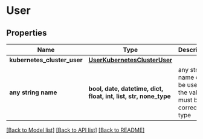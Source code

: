 # User


## Properties
Name | Type | Description | Notes
------------ | ------------- | ------------- | -------------
**kubernetes_cluster_user** | [**UserKubernetesClusterUser**](UserKubernetesClusterUser.md) |  | [optional] 
**any string name** | **bool, date, datetime, dict, float, int, list, str, none_type** | any string name can be used but the value must be the correct type | [optional]

[[Back to Model list]](../README.md#documentation-for-models) [[Back to API list]](../README.md#documentation-for-api-endpoints) [[Back to README]](../README.md)


